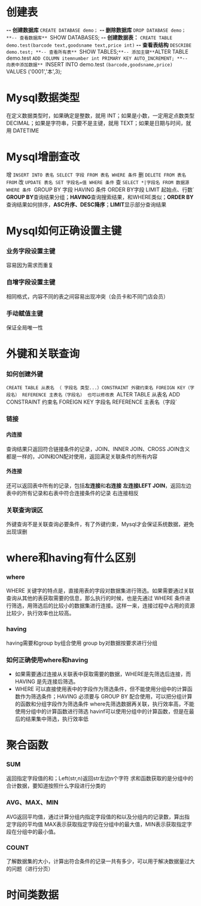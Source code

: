 # 创建表
**-- 创建数据库**
`CREATE DATABASE demo；`
**-- 删除数据库**
`DROP DATABASE demo；
**-- 查看数据库**
`SHOW DATABASES;
**-- 创建数据表：**
`CREATE TABLE demo.test(barcode text,goodsname text,price int)`
**-- 查看表结构**
`DESCRIBE demo.test;
**-- 查看所有表**
`SHOW TABLES;`
**-- 添加主键**
`ALTER TABLE demo.test
`ADD COLUMN itemnumber int PRIMARY KEY AUTO_INCREMENT;
**-- 向表中添加数据**
`INSERT INTO demo.test
`(barcode,goodsname,price)
`VALUES ('0001','本',3);
# Mysql数据类型
在定义数据类型时，如果确定是整数，就用 INT；如果是小数，一定用定点数类型 DECIMAL；如果是字符串，只要不是主键，就用 TEXT；如果是日期与时间，就用 DATETIME
# Mysql增删查改
增
`INSERT INTO 表名 SELECT 字段 FROM 表名 WHERE 条件`
删
`DELETE FROM 表名 FROM`
改
`UPDATE 表名 SET 字段名=值 WHERE 条件`
查
`SELECT *|字段名 FROM 数据源 WHERE 条件
`GROUP BY 字段 HAVING 条件 ORDER BY字段 LIMIT 起始点、行数`
**GROUP BY**查询结果分组；**HAVING**查询搜索结果，和WHERE类似；**ORDER BY**查询结果如何排序，**ASC升序、DESC降序**；**LIMIT**显示部分查询结果
# Mysql如何正确设置主键
### 业务字段设置主键
容易因为需求而重复
### 自增字段设置主键
相同格式，内容不同的表之间容易出现冲突（会员卡和不同门店会员）
### 手动赋值主键
保证全局唯一性
# 外键和关联查询
### 如何创建外键
`CREATE TABLE 从表名 （ 字段名 类型...）CONSTRAINT 外键约束名 FOREIGN KEY（字段名） REFERENCE 主表名（字段名）
也可以修改表
`ALTER TABLE 从表名 ADD CONSTRAINT 约束名 FOREIGN KEY 字段名 REFERENCE 主表名（字段`
### 链接
#### 内连接
查询结果只返回符合链接条件的记录，JOIN、INNER JOIN、CROSS JOIN含义都是一样的，JOIN和ON配对使用，返回满足关联条件的所有内容
#### 外连接
还可以返回表中所有的记录，包括**左连接**和**右连接**
**左连接LEFT JOIN**，返回左边表中的所有记录和右表中符合连接条件的记录
右连接相反
### 关联查询误区
外键查询不是关联查询必要条件，有了外键约束，Mysql才会保证系统数据，避免出现误删
# where和having有什么区别
### where
WHERE 关键字的特点是，直接用表的字段对数据集进行筛选。如果需要通过关联查询从其他的表获取需要的信息，那么执行的时候，也是先通过 WHERE 条件进行筛选，用筛选后的比较小的数据集进行连接。这样一来，连接过程中占用的资源比较少，执行效率也比较高。
### having
having需要和group by组合使用
group by对数据按要求进行分组
### 如何正确使用where和having
- 如果需要通过连接从关联表中获取需要的数据，WHERE是先筛选后连接，而HAVING 是先连接后筛选。
- WHERE 可以直接使用表中的字段作为筛选条件，但不能使用分组中的计算函数作为筛选条件；HAVING 必须要与 GROUP BY 配合使用，可以把分组计算的函数和分组字段作为筛选条件
where先筛选数据再关联，执行效率高，不能使用分组中的计算函数进行筛选
havinf可以使用分组中的计算函数，但是在最后的结果集中筛选，执行效率低
# 聚合函数
### SUM
返回指定字段值的和；Left(str,n)返回str左边n个字符
求和函数获取的是分组中的合计数据，要知道按照什么字段进行分类的
### AVG、MAX、MIN
AVG返回平均值，通过计算分组内指定字段值的和以及分组内的记录数，算出指定字段的平均值
MAX表示获取指定字段在分组中的最大值，MIN表示获取指定字段在分组中的最小值。
###
### COUNT
了解数据集的大小，计算出符合条件的记录一共有多少，可以用于解决数据量过大的问题（进行分页）
# 时间类数据
